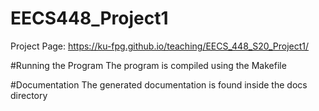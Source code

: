 # EECS448_Project1

Project Page: https://ku-fpg.github.io/teaching/EECS_448_S20_Project1/

#Running the Program
The program is compiled using the Makefile

#Documentation
The generated documentation is found inside the docs directory
